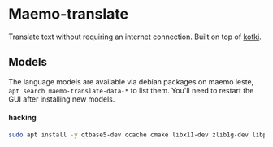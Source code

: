 Maemo-translate
===================

Translate text without requiring an internet connection. Built on top of [kotki](https://github.com/kroketio/kotki/).

## Models

The language models are available via debian packages on maemo leste, `apt search maemo-translate-data-*` to list 
them. You'll need to restart the GUI after installing new models.

#### hacking

```bash
sudo apt install -y qtbase5-dev ccache cmake libx11-dev zlib1g-dev libpng-dev libpcre2-dev libcli11-dev libcpuinfo-dev libsimde-dev libqt5svg5-dev libqt5maemo5-dev libqt5x11extras5-dev qtdeclarative5-dev qtdeclarative5-dev-tools libkotki
```